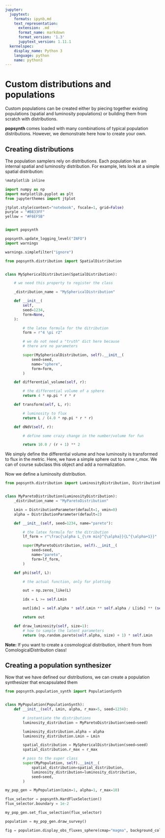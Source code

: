 ```yaml
---
jupyter:
  jupytext:
    formats: ipynb,md
    text_representation:
      extension: .md
      format_name: markdown
      format_version: '1.3'
      jupytext_version: 1.11.1
  kernelspec:
    display_name: Python 3
    language: python
    name: python3
---
```


# Custom distributions and populations

Custom populations can be created either by piecing together existing populations (spatial and luminosity populations) or building them from scratch with distributions.

**popsynth** comes loaded with many combinations of typical population distributions. However, we demonstrate here how to create your own.


## Creating distributions

The population samplers rely on distributions. Each population has an internal spatial and luminosity distribution. For example, lets look at a simple spatial distribution:


```python
%matplotlib inline

import numpy as np
import matplotlib.pyplot as plt
from jupyterthemes import jtplot

jtplot.style(context="notebook", fscale=1, grid=False)
purple = "#B833FF"
yellow = "#F6EF5B"


import popsynth

popsynth.update_logging_level("INFO")
import warnings

warnings.simplefilter("ignore")
```

```python
from popsynth.distribution import SpatialDistribution


class MySphericalDistribution(SpatialDistribution):

    # we need this property to register the class

    _distribution_name = "MySphericalDistribution"

    def __init__(
        self,
        seed=1234,
        form=None,
    ):

        # the latex formula for the ditribution
        form = r"4 \pi r2"

        # we do not need a "truth" dict here because
        # there are no parameters

        super(MySphericalDistribution, self).__init__(
            seed=seed,
            name="sphere",
            form=form,
        )

    def differential_volume(self, r):

        # the differential volume of a sphere
        return 4 * np.pi * r * r

    def transform(self, L, r):

        # luminosity to flux
        return L / (4.0 * np.pi * r * r)

    def dNdV(self, r):

        # define some crazy change in the number/volume for fun

        return 10.0 / (r + 1) ** 2
```

<!-- #region -->
We simply define the differential volume and how luminosity is transformed to flux in the metric. Here, we have a simple sphere out to some *r_max*. We can of course subclass this object and add a normalization.


Now we define a luminosity distribution.
<!-- #endregion -->

```python
from popsynth.distribution import LuminosityDistribution, DistributionParameter


class MyParetoDistribution(LuminosityDistribution):
    _distribution_name = "MyParetoDistribution"

    Lmin = DistributionParameter(default=1, vmin=0)
    alpha = DistributionParameter(default=2)

    def __init__(self, seed=1234, name="pareto"):

        # the latex formula for the ditribution
        lf_form = r"\frac{\alpha L_{\rm min}^{\alpha}}{L^{\alpha+1}}"

        super(MyParetoDistribution, self).__init__(
            seed=seed,
            name="pareto",
            form=lf_form,
        )

    def phi(self, L):

        # the actual function, only for plotting

        out = np.zeros_like(L)

        idx = L >= self.Lmin

        out[idx] = self.alpha * self.Lmin ** self.alpha / L[idx] ** (self.alpha + 1)

        return out

    def draw_luminosity(self, size=1):
        # how to sample the latent parameters
        return (np.random.pareto(self.alpha, size) + 1) * self.Lmin
```


<div class="alert alert-info">

**Note:** If you want to create a cosmological distribution, inherit from from ComologicalDistribution class!

</div>

## Creating a population synthesizer

Now that we have defined our distributions, we can create a population synthesizer that encapsulated them

```python
from popsynth.population_synth import PopulationSynth


class MyPopulation(PopulationSynth):
    def __init__(self, Lmin, alpha, r_max=5, seed=1234):

        # instantiate the distributions
        luminosity_distribution = MyParetoDistribution(seed=seed)

        luminosity_distribution.alpha = alpha
        luminosity_distribution.Lmin = Lmin

        spatial_distribution = MySphericalDistribution(seed=seed)
        spatial_distribution.r_max = r_max

        # pass to the super class
        super(MyPopulation, self).__init__(
            spatial_distribution=spatial_distribution,
            luminosity_distribution=luminosity_distribution,
            seed=seed,
        )
```

```python
my_pop_gen = MyPopulation(Lmin=1, alpha=1, r_max=10)

flux_selector = popsynth.HardFluxSelection()
flux_selector.boundary = 1e-2

my_pop_gen.set_flux_selection(flux_selector)

population = my_pop_gen.draw_survey()
```

```python
fig = population.display_obs_fluxes_sphere(cmap="magma", background_color="black" ,s=50)
```
